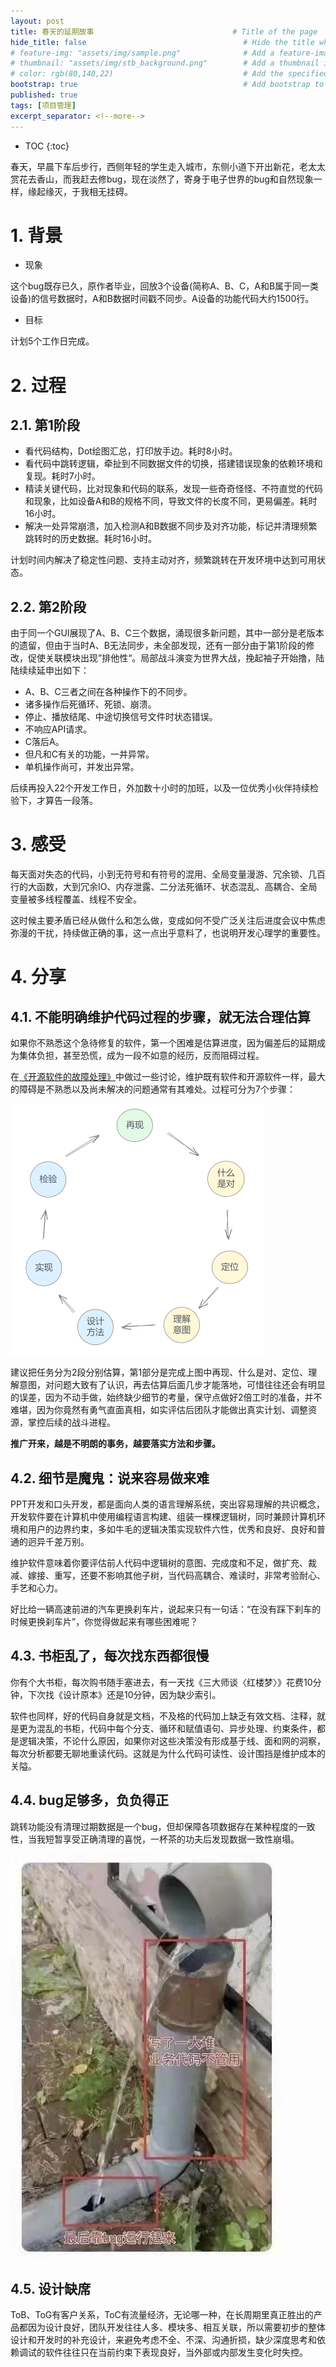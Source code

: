 ```yaml
---
layout: post
title: 春天的延期故事                               # Title of the page
hide_title: false                                   # Hide the title when displaying the post, but shown in lists of posts
# feature-img: "assets/img/sample.png"              # Add a feature-image to the post
# thumbnail: "assets/img/stb_background.png"        # Add a thumbnail image on blog view
# color: rgb(80,140,22)                             # Add the specified color as feature image, and change link colors in post
bootstrap: true                                     # Add bootstrap to the page
published: true
tags: [项目管理]
excerpt_separator: <!--more-->
---
```


<!--more-->
* TOC
{:toc}

春天，早晨下车后步行，西侧年轻的学生走入城市，东侧小道下开出新花，老太太赏花去香山，而我赶去修bug，现在淡然了，寄身于电子世界的bug和自然现象一样，缘起缘灭，于我相无挂碍。

# 1. 背景

* 现象

这个bug既存已久，原作者毕业，回放3个设备(简称A、B、C，A和B属于同一类设备)的信号数据时，A和B数据时间戳不同步。A设备的功能代码大约1500行。

* 目标

计划5个工作日完成。

# 2. 过程

## 2.1. 第1阶段

* 看代码结构，Dot绘图汇总，打印放手边。耗时8小时。
* 看代码中跳转逻辑，牵扯到不同数据文件的切换，搭建错误现象的依赖环境和复现。耗时7小时。
* 精读关键代码，比对现象和代码的联系，发现一些奇奇怪怪、不符直觉的代码和现象，比如设备A和B的规格不同，导致文件的长度不同，更易偏差。耗时16小时。
* 解决一处异常崩溃，加入检测A和B数据不同步及对齐功能，标记并清理频繁跳转时的历史数据。耗时16小时。

计划时间内解决了稳定性问题、支持主动对齐，频繁跳转在开发环境中达到可用状态。

## 2.2. 第2阶段

由于同一个GUI展现了A、B、C三个数据，涌现很多新问题，其中一部分是老版本的遗留，但由于当时A、B无法同步，未全部发现，还有一部分由于第1阶段的修改，促使关联模块出现”排他性“。局部战斗演变为世界大战，挽起袖子开始撸，陆陆续续延申出如下：

* A、B、C三者之间在各种操作下的不同步。
* 诸多操作后死循环、死锁、崩溃。
* 停止、播放结尾、中途切换信号文件时状态错误。
* 不响应API请求。
* C落后A。
* 但凡和C有关的功能，一并异常。
* 单机操作尚可，并发出异常。

后续再投入22个开发工作日，外加数十小时的加班，以及一位优秀小伙伴持续检验下，才算告一段落。

# 3. 感受

每天面对失态的代码，小到无符号和有符号的混用、全局变量漫游、冗余锁、几百行的大函数，大到冗余IO、内存泄露、二分法死循环、状态混乱、高耦合、全局变量被多线程覆盖、线程不安全。

这时候主要矛盾已经从做什么和怎么做，变成如何不受广泛关注后进度会议中焦虑弥漫的干扰，持续做正确的事，这一点出乎意料了，也说明开发心理学的重要性。

# 4. 分享

## 4.1. 不能明确维护代码过程的步骤，就无法合理估算

如果你不熟悉这个急待修复的软件，第一个困难是估算进度，因为偏差后的延期成为集体负担，甚至恐慌，成为一段不如意的经历，反而阻碍过程。

在[《开源软件的故障处理》](https://hubugui.github.io/2022/12/11/%E5%BC%80%E6%BA%90%E8%BD%AF%E4%BB%B6%E7%9A%84%E6%95%85%E9%9A%9C%E5%A4%84%E7%90%86.html)中做过一些讨论，维护既有软件和开源软件一样，最大的障碍是不熟悉以及尚未解决的问题通常有其难处。过程可分为7个步骤：

![开源软件的故障处理](/assets/img/post/2023-06-18/maintenance.png)

建议把任务分为2段分别估算，第1部分是完成上图中再现、什么是对、定位、理解意图，对问题大致有了认识，再去估算后面几步才能落地，可惜往往还会有明显的误差，因为不动手做，始终缺少细节的考量，保守点做好2倍工时的准备，并不难堪，因为你竟然有勇气直面真相，如实评估后团队才能做出真实计划、调整资源，掌控后续的战斗进程。

**推广开来，越是不明朗的事务，越要落实方法和步骤。**

## 4.2. 细节是魔鬼：说来容易做来难

PPT开发和口头开发，都是面向人类的语言理解系统，突出容易理解的共识概念，开发软件要在计算机中使用编程语言构建、组装一棵棵逻辑树，同时兼顾计算机环境和用户的边界约束，多如牛毛的逻辑决策实现软件六性，优秀和良好、良好和普通的迥异千差万别。

维护软件意味着你要评估前人代码中逻辑树的意图、完成度和不足，做扩充、裁减、嫁接、重写，还要不影响其他子树，当代码高耦合、难读时，非常考验耐心、手艺和心力。

好比给一辆高速前进的汽车更换刹车片，说起来只有一句话：“在没有踩下刹车的时候更换刹车片”，你觉得做起来有哪些困难呢？

## 4.3. 书柜乱了，每次找东西都很慢

你有个大书柜，每次购书随手塞进去，有一天找《三大师谈〈红楼梦〉》花费10分钟，下次找《设计原本》还是10分钟，因为缺少索引。

软件也同样，好的代码自身就是文档，不及格的代码加上缺乏有效文档、注释，就是更为混乱的书柜，代码中每个分支、循环和赋值语句、异步处理、约束条件，都是逻辑决策，不论什么原因，如果你对这些决策没有形成基于线、面和网的洞察，每次分析都要无聊地重读代码。这就是为什么代码可读性、设计围挡是维护成本的关隘。

## 4.4. bug足够多，负负得正

跳转功能没有清理过期数据是一个bug，但却保障各项数据存在某种程度的一致性，当我短暂享受正确清理的喜悦，一杯茶的功夫后发现数据一致性崩塌。

![负负得正](/assets/img/post/2023-06-18/bugisfeature.jpg)

## 4.5. 设计缺席

ToB、ToG有客户关系，ToC有流量经济，无论哪一种，在长周期里真正胜出的产品都因为设计良好，团队开发往往人多、模块多、相互关联，所以需要初步的整体设计和开发时的补充设计，来避免考虑不全、不深、沟通折损，缺少深度思考和依赖调试的软件往往只在当前约束下表现良好，当外部或内部发生变化时失控。